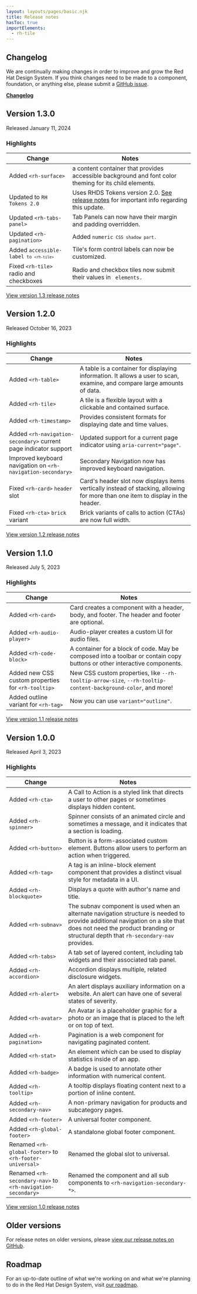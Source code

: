 ```yaml
---
layout: layouts/pages/basic.njk
title: Release notes
hasToc: true
importElements:
  - rh-tile
---
```


<link rel="stylesheet" href="{{ '/assets/packages/@rhds/elements/elements/rh-tile/rh-tile-lightdom.css' | url }}">
<link rel="stylesheet" href="{{ '/assets/packages/@rhds/elements/elements/rh-table/rh-table-lightdom.css' | url }}">

<style>
  rh-tile {
    margin-block: var(--rh-space-3xl, 48px);
    max-width: 320px;
  }

  rh-tile [slot="headline"] {
    font-weight: var(--rh-font-weight-heading-bold, 700);
  }

  rh-tile [icon="github"] {
    --pf-icon--size: var(--rh-size-icon-03, 32px);
  }
</style>


## Changelog

We are continually making changes in order to improve and grow the Red Hat Design System. If you think changes need to be made to a component, foundation, or anything else, please submit a [GitHub issue](https://github.com/RedHat-UX/red-hat-design-system/issues).

<rh-tile compact>
  <pf-icon slot="image" set="fab" icon="github" size="lg"></pf-icon>
  <a slot="headline" href="https://github.com/RedHat-UX/red-hat-design-system/releases">Changelog</a>
</rh-tile>

<section>

## Version 1.3.0
Released January 11, 2024

### Highlights

<rh-table>
  <table>
    <thead>
      <tr>
        <th scope="col" data-label="Change">Change</th>
        <th scope="col" data-label="Notes">Notes</th>
      </tr>
    </thead>
    <tbody>
      <tr>
        <td data-label="Change">Added <code>&lt;rh-surface&gt;</code></td>
        <td data-label="Notes">a content container that provides accessible background and font color theming for its child elements.</td>
      </tr>
      <tr>
        <td data-label="Change">Updated to <code>RH Tokens 2.0<code></td>
        <td data-label="Notes">Uses RHDS Tokens version 2.0. <a href="https://github.com/RedHat-UX/red-hat-design-system/releases/tag/v1.3.0">See release notes</a> for important info regarding this update.</td>
      </tr>
      <tr>
        <td data-label="Change">Updated <code>&lt;rh-tabs-panel&gt;</code></td>
        <td data-label="Notes">Tab Panels can now have their margin and padding overridden.</td>
      </tr>
      <tr>
        <td data-label="Change">Updated <code>&lt;rh-pagination&gt;</code></td>
        <td data-label="Notes">Added <code>numeric<code> CSS shadow part.</td>
      </tr>
      <tr>
        <td data-label="Change">Added <code>accessible-label<code> to <code>&lt;rh-tile&gt;</code></td>
        <td data-label="Notes">Tile's form control labels can now be customized.</td>
      </tr>
      <tr>
        <td data-label="Change">Fixed <code>&lt;rh-tile&gt;</code> radio and checkboxes</td>
        <td data-label="Notes">Radio and checkbox tiles now submit their values in <code><form&gt;</code> elements.</td>
      </tr>
    </tbody>
  </table>
</rh-table>

<rh-cta><a href="https://github.com/RedHat-UX/red-hat-design-system/releases/tag/v1.3.0">View version 1.3 release notes</a></rh-cta>

</section>

<section>

## Version 1.2.0
Released October 16, 2023

### Highlights

<rh-table>
  <table>
    <thead>
      <tr>
        <th scope="col" data-label="Change">Change</th>
        <th scope="col" data-label="Notes">Notes</th>
      </tr>
    </thead>
    <tbody>
      <tr>
        <td data-label="Change">Added <code>&lt;rh-table&gt;</code></td>
        <td data-label="Notes">A table is a container for displaying information. It allows a user to scan, examine, and compare large amounts of data.</td>
      </tr>
      <tr>
        <td data-label="Change">Added <code>&lt;rh-tile&gt;</code></td>
        <td data-label="Notes">A tile is a flexible layout with a clickable and contained surface.</td>
      </tr>
      <tr>
        <td data-label="Change">Added <code>&lt;rh-timestamp&gt;</code></td>
        <td data-label="Notes">Provides consistent formats for displaying date and time values.</td>
      </tr>
      <tr>
        <td data-label="Change">Added <code>&lt;rh-navigation-secondary&gt;</code> current page indicator support</td>
        <td data-label="Notes">Updated support for a current page indicator using <code>aria-current="page"</code>.</td>
      </tr>
      <tr>
        <td data-label="Change">Improved keyboard navigation on <code>&lt;rh-navigation-secondary&gt;</code></td>
        <td data-label="Notes">Secondary Navigation now has improved keyboard navigation.</td>
      </tr>
      <tr>
        <td data-label="Change">Fixed <code>&lt;rh-card&gt;</code> <code>header</code> slot</td>
        <td data-label="Notes">Card's header slot now displays items vertically instead of stacking, allowing for more than one item to display in the header.</td>
      </tr>
      <tr>
        <td data-label="Change">Fixed <code>&lt;rh-cta&gt;</code> <code>brick</code> variant</td>
        <td data-label="Notes">Brick variants of calls to action (CTAs) are now full width.</td>
      </tr>
    </tbody>
  </table>
</rh-table>

<rh-cta><a href="https://github.com/RedHat-UX/red-hat-design-system/releases/tag/v1.2.0">View version 1.2 release notes</a></rh-cta>

</section>

<section>

## Version 1.1.0
Released July 5, 2023

### Highlights

<rh-table>
  <table>
    <thead>
      <tr>
        <th scope="col" data-label="Change">Change</th>
        <th scope="col" data-label="Notes">Notes</th>
      </tr>
    </thead>
    <tbody>
      <tr>
        <td data-label="Change">Added <code>&lt;rh-card&gt;</code></td>
        <td data-label="Notes">Card creates a component with a header, body, and footer. The header and footer are optional.</td>
      </tr>
      <tr>
        <td data-label="Change">Added <code>&lt;rh-audio-player&gt;</code></td>
        <td data-label="Notes">Audio-player creates a custom UI for audio files.</td>
      </tr>
      <tr>
        <td data-label="Change">Added <code>&lt;rh-code-block&gt;</code></td>
        <td data-label="Notes">A container for a block of code. May be composed into a toolbar or contain copy buttons or other interactive components.</td>
      </tr>
      <tr>
        <td data-label="Change">Added new CSS custom properties for <code>&lt;rh-tooltip&gt;</code></td>
        <td data-label="Notes">New CSS custom properties, like <code>--rh-tooltip-arrow-size</code>, <code>--rh-tooltip-content-background-color</code>, and more!</td>
      </tr>
      <tr>
        <td data-label="Change">Added outline variant for <code>&lt;rh-tag&gt;</code></td>
        <td data-label="Notes">Now you can use <code>variant="outline"</code>.</td>
      </tr>
    </tbody>
  </table>
</rh-table>

<rh-cta><a href="https://github.com/RedHat-UX/red-hat-design-system/releases/tag/v1.1.0">View version 1.1 release notes</a></rh-cta>

</section>

<section>

## Version 1.0.0
Released April 3, 2023

### Highlights

<rh-table>
  <table>
    <thead>
      <tr>
        <th scope="col" data-label="Change">Change</th>
        <th scope="col" data-label="Notes">Notes</th>
      </tr>
    </thead>
    <tbody>
      <tr>
        <td data-label="Change">Added <code>&lt;rh-cta&gt;</code></td>
        <td data-label="Notes">A Call to Action is a styled link that directs a user to other pages or sometimes displays hidden content.</td>
      </tr>
      <tr>
        <td data-label="Change">Added <code>&lt;rh-spinner&gt;</code></td>
        <td data-label="Notes">Spinner consists of an animated circle and sometimes a message, and it indicates that a section is loading.</td>
      </tr>
      <tr>
        <td data-label="Change">Added <code>&lt;rh-button&gt;</code></td>
        <td data-label="Notes">Button is a form-associated custom element. Buttons allow users to perform an action when triggered.</td>
      </tr>
      <tr>
        <td data-label="Change">Added <code>&lt;rh-tag&gt;</code></td>
        <td data-label="Notes">A tag is an inline-block element component that provides a distinct visual style for metadata in a UI.</td>
      </tr>
      <tr>
        <td data-label="Change">Added <code>&lt;rh-blockquote&gt;</code></td>
        <td data-label="Notes">Displays a quote with author's name and title.</td>
      </tr>
      <tr>
        <td data-label="Change">Added <code>&lt;rh-subnav&gt;</code></td>
        <td data-label="Notes">The subnav component is used when an alternate navigation structure is needed to provide additional navigation on a site that does not need the product branding or structural depth that <code>rh-secondary-nav</code> provides.</td>
      </tr>
      <tr>
        <td data-label="Change">Added <code>&lt;rh-tabs&gt;</code></td>
        <td data-label="Notes">A tab set of layered content, including tab widgets and their associated tab panel.</td>
      </tr>
      <tr>
        <td data-label="Change">Added <code>&lt;rh-accordion&gt;</code></td>
        <td data-label="Notes">Accordion displays multiple, related disclosure widgets.</td>
      </tr>
      <tr>
        <td data-label="Change">Added <code>&lt;rh-alert&gt;</code></td>
        <td data-label="Notes">An alert displays auxiliary information on a website. An alert can have one of several states of severity.</td>
      </tr>
      <tr>
        <td data-label="Change">Added <code>&lt;rh-avatar&gt;</code></td>
        <td data-label="Notes">An Avatar is a placeholder graphic for a photo or an image that is placed to the left or on top of text.</td>
      </tr>
      <tr>
        <td data-label="Change">Added <code>&lt;rh-pagination&gt;</code></td>
        <td data-label="Notes">Pagination is a web component for navigating paginated content.</td>
      </tr>
      <tr>
        <td data-label="Change">Added <code>&lt;rh-stat&gt;</code></td>
        <td data-label="Notes">An element which can be used to display statistics inside of an app.</td>
      </tr>
      <tr>
        <td data-label="Change">Added <code>&lt;rh-badge&gt;</code></td>
        <td data-label="Notes">A badge is used to annotate other information with numerical content.</td>
      </tr>
      <tr>
        <td data-label="Change">Added <code>&lt;rh-tooltip&gt;</code></td>
        <td data-label="Notes">A tooltip displays floating content next to a portion of inline content.</td>
      </tr>
      <tr>
        <td data-label="Change">Added <code>&lt;rh-secondary-nav&gt;</code></td>
        <td data-label="Notes">A non-primary navigation for products and subcategory pages.</td>
      </tr>
      <tr>
        <td data-label="Change">Added <code>&lt;rh-footer&gt;</code></td>
        <td data-label="Notes">A universal footer component.</td>
      </tr>
      <tr>
        <td data-label="Change">Added <code>&lt;rh-global-footer&gt;</code></td>
        <td data-label="Notes">A standalone global footer component.</td>
      </tr>
      <tr>
        <td data-label="Change">Renamed <code>&lt;rh-global-footer&gt;</code> to <code>&lt;rh-footer-universal&gt;</code></td>
        <td data-label="Notes">Renamed the global slot to universal.</td>
      </tr>
      <tr>
        <td data-label="Change">Renamed <code>&lt;rh-secondary-nav&gt;</code> to <code>&lt;rh-navigation-secondary&gt;</code></td>
        <td data-label="Notes">Renamed the component and all sub components to <code>&lt;rh-navigation-secondary-*&gt;</code>.</td>
      </tr>
    </tbody>
  </table>
</rh-table>


<rh-cta><a href="https://github.com/RedHat-UX/red-hat-design-system/releases/tag/v1.0.0">View version 1.0 release notes</a></rh-cta>

</section>

<section>

## Older versions

For release notes on older versions, please [view our release notes on GitHub](https://github.com/RedHat-UX/red-hat-design-system/releases).

</section>

<uxdot-feedback>
  <h2>Roadmap</h2>
  <p>For an up-to-date outline of what we're working on and what we're planning to do in the Red Hat Design System, visit <a href="/about/roadmap">our roadmap</a>.</p>
</uxdot-feedback>
